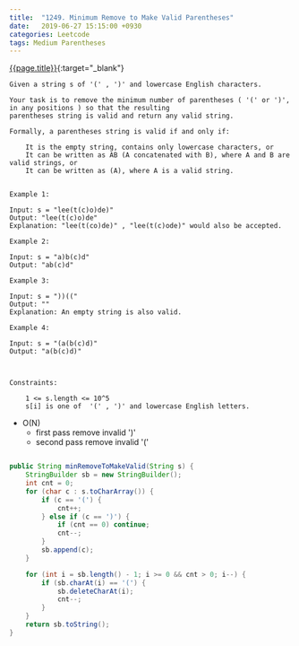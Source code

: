 ```yaml
---
title:  "1249. Minimum Remove to Make Valid Parentheses"
date:   2019-06-27 15:15:00 +0930
categories: Leetcode
tags: Medium Parentheses
---
```


[{{page.title}}](https://leetcode.com/problems/minimum-remove-to-make-valid-parentheses/){:target="_blank"}

    Given a string s of '(' , ')' and lowercase English characters.

    Your task is to remove the minimum number of parentheses ( '(' or ')', in any positions ) so that the resulting
    parentheses string is valid and return any valid string.

    Formally, a parentheses string is valid if and only if:

        It is the empty string, contains only lowercase characters, or
        It can be written as AB (A concatenated with B), where A and B are valid strings, or
        It can be written as (A), where A is a valid string.


    Example 1:

    Input: s = "lee(t(c)o)de)"
    Output: "lee(t(c)o)de"
    Explanation: "lee(t(co)de)" , "lee(t(c)ode)" would also be accepted.

    Example 2:

    Input: s = "a)b(c)d"
    Output: "ab(c)d"

    Example 3:

    Input: s = "))(("
    Output: ""
    Explanation: An empty string is also valid.

    Example 4:

    Input: s = "(a(b(c)d)"
    Output: "a(b(c)d)"



    Constraints:

        1 <= s.length <= 10^5
        s[i] is one of  '(' , ')' and lowercase English letters.


* O(N)
  - first pass remove invalid ')'
  - second pass remove invalid '('

```java

public String minRemoveToMakeValid(String s) {
    StringBuilder sb = new StringBuilder();
    int cnt = 0;
    for (char c : s.toCharArray()) {
        if (c == '(') {
            cnt++;
        } else if (c == ')') {
            if (cnt == 0) continue;
            cnt--;
        }
        sb.append(c);
    }

    for (int i = sb.length() - 1; i >= 0 && cnt > 0; i--) {
        if (sb.charAt(i) == '(') {
            sb.deleteCharAt(i);
            cnt--;
        }
    }
    return sb.toString();
}
```
